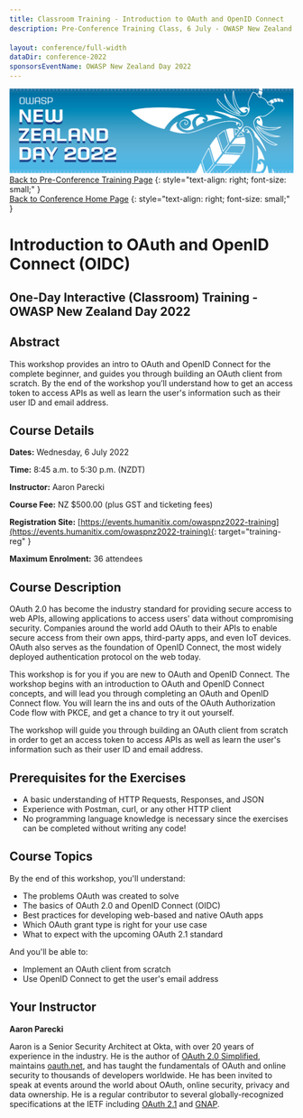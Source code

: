 ```yaml
---
title: Classroom Training - Introduction to OAuth and OpenID Connect
description: Pre-Conference Training Class, 6 July - OWASP New Zealand Day 2022 

layout: conference/full-width
dataDir: conference-2022
sponsorsEventName: OWASP New Zealand Day 2022
---
```


[![Web Banner](/assets/images/2022_Banner_Graphic.jpg)](/conference/)   
[Back to Pre-Conference Training Page](training.md)
{: style="text-align: right; font-size: small;" }   
[Back to Conference Home Page](index.md)
{: style="text-align: right; font-size: small;" }   

# Introduction to OAuth and OpenID Connect (OIDC)

## One-Day Interactive (Classroom) Training - OWASP New Zealand Day 2022

## Abstract

This workshop provides an intro to OAuth and OpenID Connect for the complete beginner, and guides you through building an OAuth client from scratch. By the end of the workshop you’ll understand how to get an access token to access APIs as well as learn the user's information such as their user ID and email address.

## Course Details 

**Dates:** Wednesday, 6 July 2022

**Time:** 8:45 a.m. to 5:30 p.m. (NZDT)

**Instructor:** Aaron Parecki      

**Course Fee:** NZ $500.00 (plus GST and ticketing fees)

**Registration Site:** [https://events.humanitix.com/owaspnz2022-training](https://events.humanitix.com/owaspnz2022-training){: target="training-reg" }

**Maximum Enrolment:** 36 attendees

## Course Description

OAuth 2.0 has become the industry standard for providing secure access to web APIs, allowing applications to access users' data without compromising security. Companies around the world add OAuth to their APIs to enable secure access from their own apps, third-party apps, and even IoT devices. OAuth also serves as the foundation of OpenID Connect, the most widely deployed authentication protocol on the web today.

This workshop is for you if you are new to OAuth and OpenID Connect. The workshop begins with an introduction to OAuth and OpenID Connect concepts, and will lead you through completing an OAuth and OpenID Connect flow. You will learn the ins and outs of the OAuth Authorization Code flow with PKCE, and get a chance to try it out yourself.

The workshop will guide you through building an OAuth client from scratch in order to get an access token to access APIs as well as learn the user's information such as their user ID and email address.

## Prerequisites for the Exercises

* A basic understanding of HTTP Requests, Responses, and JSON
* Experience with Postman, curl, or any other HTTP client
* No programming language knowledge is necessary since the exercises can be completed without writing any code!

## Course Topics

By the end of this workshop, you'll understand:

* The problems OAuth was created to solve
* The basics of OAuth 2.0 and OpenID Connect (OIDC)
* Best practices for developing web-based and native OAuth apps
* Which OAuth grant type is right for your use case
* What to expect with the upcoming OAuth 2.1 standard

And you'll be able to: 

* Implement an OAuth client from scratch
* Use OpenID Connect to get the user's email address

## Your Instructor

**Aaron Parecki**

Aaron is a Senior Security Architect at Okta, with over 20 years of experience in the industry. 
He is the author of [OAuth 2.0 Simplified](https://oauth2simplified.com/), maintains 
[oauth.net](https://oauth.net/), and has taught the fundamentals of OAuth and online security 
to thousands of developers worldwide. He has been invited to speak at 
events around the world about OAuth, online security, privacy and data ownership. He is a regular 
contributor to several globally-recognized specifications at the IETF including 
[OAuth 2.1](https://oauth.net/2.1/) and [GNAP](https://oauth.net/gnap).

